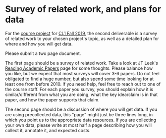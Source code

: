 # Survey of related work, and plans for data

For the [course project](README.md) for [CL1 Fall 2019](https://github.com/hal3/cl1f19umd), the second deliverable is a survey of related work to your chosen project's topic, as well as a detailed plan for where and how you will get data.

Please submit a two page document.

The first page should be a survey of related work. Take a look at JT Leek's [Reading Academic Papers](https://github.com/jtleek/readingpapers) page for some thoughts. Please balance how you like, but we expect that most surveys will cover 3-6 papers. Do not feel obligated to find a huge number, but also spend some time looking for at least one from before 2010. If you need help, feel free to reach out to one of the course staff. For each paper you survey, you should explain how it is similar/different from what you are doing, what the key idea/claim is in that paper, and how the paper supports that claim.

The second page should be a discussion of where you will get data. If you are using precollected data, this "page" might just be three lines long, in which you point us to the appropriate data resources. If you are collecting your own data, please write at most half a page describing how you will collect it, annotate it, and expected costs. 
